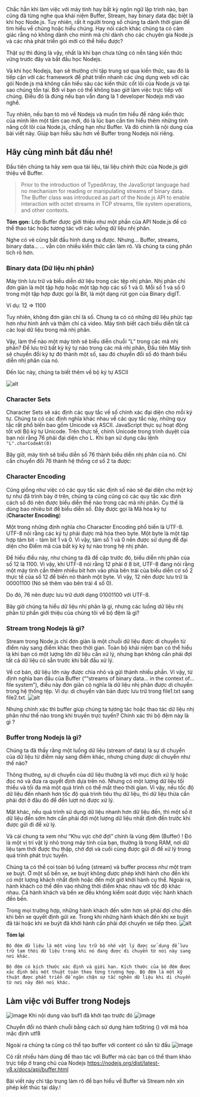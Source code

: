 Chắc hẳn khi làm việc với máy tính hay bất kỳ ngôn ngữ lập trình nào, bạn cũng đã từng nghe qua khái niệm Buffer, Stream, hay binary data đặc biệt là khi học Node.js.
Tuy nhiên, rất ít người trong số chúng ta dành thời gian để tìm hiểu về chúng hoặc hiểu chúng. Hay nói cách khác chúng ta có cảm giác rằng nó không dành cho mình mà chỉ dành cho các chuyên gia Node.js và các nhà phát triển gói mới có thể hiểu được?

Thật sự thì đúng là vậy, nhất là khi bạn chưa từng có nền tảng kiến thức vững trước đây và bắt đầu học Nodejs.

Và khi học Nodejs, bạn sẽ thưởng chỉ tập trung sơ qua kiến thức, sau đó là tiếp cận với các framework để phát triển nhanh các ứng dụng web với các gói Node.js mà không cần hiểu sâu các kiến thức cốt lõi của Node.js và tại sao chúng tồn tại. Bởi vì bạn có thể không bao giờ làm việc trực tiếp với chúng. Điều đó là đúng nếu bạn vẫn đang là 1 developer Nodejs mới vào nghề.

Tuy nhiên, nếu bạn tò mò về Nodejs và muốn tìm hiểu để nâng kiến thức của mình lên một tầm cao mới,  đó là lúc bạn cần tìm hiểu thêm những tính năng cốt lõi của Node.js, chẳng hạn như Buffer.  Và đó chính là nội dung của bài viết này. 
Giúp bạn hiểu sâu hơn về Buffer trong Nodejs nói riêng.

## Hãy cùng mình bắt đầu nhé!

Đầu tiên chúng ta hãy xem qua tài liệu, tài liệu chính thức của Node.js giới thiệu về Buffer.

> Prior to the introduction of TypedArray, the JavaScript language had no mechanism for reading or manipulating streams of binary data. The Buffer class was introduced as part of the Node.js API to enable interaction with octet streams in TCP streams, file system operations, and other contexts.

**Tóm gọn:** Lớp Buffer được giới thiệu như một phần của API Node.js để có thể thao tác hoặc tương tác với các luồng dữ liệu nhị phân.

Nghe có vẻ cũng bắt đầu hình dung ra được. Nhưng… Buffer, streams, binary data… … vẫn còn nhiều kiến thức cần làm rõ. Và chúng ta cùng phân tích rõ hơn.

### Binary data (Dữ liệu nhị phân)

Máy tính lưu trữ và biểu diễn dữ liệu trong các tệp nhị phân. Nhị phân chỉ đơn giản là một tập hợp hoặc một tập hợp các số 1 và 0.
Mỗi số 1 và số 0 trong một tập hợp được gọi là Bit, là một dạng rút gọn của Binary digIT.

Ví dụ:  12 => 1100

Tuy nhiên, không đơn giản chỉ là số. Chung ta có có những dữ liệu phức tạp hơn như hình ảnh và thậm chí cả video. Máy tính biết cách biểu diễn tất cả các loại dữ liệu trong mã nhị phân.

Vậy, làm thế nào một máy tính sẽ biểu diễn chuỗi “L” trong các mã nhị phân? Để lưu trữ bất kỳ ký tự nào trong các mã nhị phân, Đầu tiên Máy tính sẽ chuyển đổi ký tự đó thành một số, sau đó chuyển đổi số đó thành biểu diễn nhị phân của nó.

Đến lúc này, chúng ta biết thêm về bộ ký tự ASCII

![alt](https://upload.wikimedia.org/wikipedia/commons/d/dd/ASCII-Table.svg)


### Character Sets

Character Sets sẽ xác định các quy tắc về số chính xác đại diện cho mỗi ký tự. Chúng ta có các định nghĩa khác nhau về các quy tắc này, những quy tắc rất phổ biến bao gồm Unicode và ASCII. JavaScript thực sự hoạt động tốt với Bộ ký tự Unicode. Trên thực tế, chính Unicode trong trình duyệt của bạn nói rằng 76 phải đại diện cho L. Khi bạn sử dụng câu lệnh `"L".charCodeAt(0)`

Bây giờ, máy tính sẽ biểu diễn số 76 thành biểu diễn nhị phân của nó. Chỉ cần chuyển đổi 76 thành hệ thống cơ số 2 ta được: 
### Character Encoding

Cũng giống như việc có các quy tắc xác định số nào sẽ đại diện cho một ký tự như đã trình bày ở trên, chúng ta cũng cũng có các quy tắc xác định cách số đó nên được biểu diễn thế nào trong các mã nhị phân. Cụ thể là dùng bao nhiêu bit để biểu diễn số. Đây được gọi là Mã hóa ký tự (**Character Encoding**)

Một trong những định nghĩa cho Character Encoding phổ biến là UTF-8. UTF-8 nói rằng các ký tự phải được mã hóa theo byte. Một byte là một tập hợp tám bit - tám bit 1 và 0. Vì vậy, tám số 1 và 0 nên được sử dụng để đại diện cho Điểm mã của bất kỳ ký tự nào trong hệ nhị phân.

Để hiểu điều này, như chúng ta đã đề cập trước đó, biểu diễn nhị phân của số 12 là 1100. Vì vậy, khi UTF-8 nói rằng 12 phải ở 8 bit, UTF-8 đang nói rằng một máy tính cần thêm nhiều bit hơn vào phía bên trái của biểu diễn cơ số 2 thực tế của số 12 để biến nó thành một byte. Vì vậy, 12 nên được lưu trữ là 00001100 (Nó sẽ thêm vào bên trái 4 số 0). 

Do đó, 76 nên được lưu trữ dưới dạng 01001100 với UTF-8.

Bây giờ chúng ta hiểu dữ liệu nhị phân là gì, nhưng các luồng dữ liệu nhị phân từ phần giới thiệu của chúng tôi về bộ đệm là gì?

### Stream trong Nodejs là gì?

Stream trong Node.js chỉ đơn giản là một chuỗi dữ liệu được di chuyển từ điểm này sang điểm khác theo thời gian. Toàn bộ khái niệm bạn có thể hiểu là khi bạn có một lượng lớn dữ liệu cần xử lý, nhưng bạn không cần phải đợi tất cả dữ liệu có sẵn trước khi bắt đầu xử lý.

Về cơ bản, dữ liệu lớn này được chia nhỏ và gửi thành nhiều phần. Vì vậy, từ định nghĩa ban đầu của Buffer (““streams of binary data… in the context of… file system”), điều này đơn giản có nghĩa là dữ liệu nhị phân được di chuyển trong hệ thống tệp. Ví dụ: di chuyển văn bản được lưu trữ trong file1.txt sang file2.txt.
![alt](https://i.ytimg.com/vi/GlybFFMXXmQ/maxresdefault.jpg)

Nhưng chính xác thì buffer giúp chúng ta tương tác hoặc thao tác dữ liệu nhị phân như thế nào trong khi truyền trực tuyến? Chính xác thì bộ đệm này là gì ?

### Buffer trong Nodejs là gì?

Chúng ta đã thấy rằng một luồng dữ liệu (stream of data) là sự di chuyển của dữ liệu từ điểm này sang điểm khác, nhưng chúng được di chuyển như thế nào?

Thông thường, sự di chuyển của dữ liệu thường là với mục đích xử lý hoặc đọc nó và đưa ra quyết định dựa trên nó. Nhưng có một lượng dữ liệu tối thiểu và tối đa mà một quá trình có thể mất theo thời gian. Vì vậy, nếu tốc độ dữ liệu đến nhanh hơn tốc độ quá trình tiêu thụ dữ liệu, thì dữ liệu thừa cần phải đợi ở đâu đó để đến lượt nó được xử lý.

Mặt khác, nếu quá trình sử dụng dữ liệu nhanh hơn dữ liệu đến, thì một số ít dữ liệu đến sớm hơn cần phải đợi một lượng dữ liệu nhất định đến trước khi được gửi đi để xử lý.

Và cái chung ta xem như “Khu vực chờ đợi” chính là vùng đệm (Buffer) ! Đó là một vị trí vật lý nhỏ trong máy tính của bạn, thường là trong RAM, nơi dữ liệu tạm thời được thu thập, chờ đợi và cuối cùng được gửi đi để xử lý trong quá trình phát trực tuyến.

Chúng ta có thể coi toàn bộ luồng (stream) và  buffer process như một trạm xe buýt. Ở một số bến xe, xe buýt không được phép khởi hành cho đến khi có một lượng khách nhất định hoặc đến một giờ khởi hành cụ thể. Ngoài ra, hành khách có thể đến vào những thời điểm khác nhau với tốc độ khác nhau. Cả hành khách và bến xe đều không kiểm soát được việc hành khách đến bến.

Trong mọi trường hợp, những hành khách đến sớm hơn sẽ phải đợi cho đến khi bến xe quyết định gửi xe. Trong khi những hành khách đến khi xe buýt đã tải hoặc khi xe buýt đã khởi hành cần phải đợi chuyến xe tiếp theo.
![alt](https://images.viblo.asia/c6d95cbf-c2bf-4531-add9-72d76cc2e8ab.png)

**Tóm lại**

```
Bộ đệm dữ liệu là một vùng lưu trữ bộ nhớ vật lý được sử dụng để lưu trữ tạm thời dữ liệu trong khi nó đang được di chuyển từ nơi này sang nơi khác.

Bộ đệm có kích thước xác định và giới hạn. Kích thước của bộ đệm được xác định bởi một thuật toán theo từng trường hợp. Bộ đệm là một kỹ thuật được phát triển để ngăn chặn sự tắc nghẽn dữ liệu khi di chuyển từ nơi này đến nơi khác.
```

## Làm việc với Buffer trong Nodejs

![image](https://user-images.githubusercontent.com/47617168/130002717-5c221559-cfbc-4d0a-8491-6748c17fe6f1.png)
Khi nội dung vào buf1 đã khởi tạo trước đó
![image](https://user-images.githubusercontent.com/47617168/130003004-a30b0c8e-7df8-48c4-963a-44285bab8267.png)

Chuyển đổi nó thành chuỗi bằng cách sử dụng hàm toString () với mã hóa mặc định utf8

Ngoài ra chúng ta cũng có thể tạo buffer với content có sẵn từ đầu
![image](https://user-images.githubusercontent.com/47617168/130003154-4b4b5d09-ef4f-4d4c-8279-f5fa7e80d216.png)

Có rất nhiều hàm dùng để thao tác với Buffer mà các bạn có thể tham khảo trực tiếp ở trang chủ của Nodejs
https://nodejs.org/dist/latest-v8.x/docs/api/buffer.html

Bài viết này chỉ tập trung làm rõ để bạn hiểu về Buffer và Stream nên xin phép kết thúc tại dây.!

